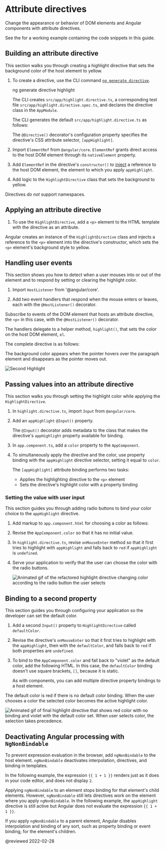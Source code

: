 # Attribute directives

Change the appearance or behavior of DOM elements and Angular components with attribute directives.

<div class="alert is-helpful">

See the <live-example></live-example> for a working example containing the code snippets in this guide.

</div>

## Building an attribute directive

This section walks you through creating a highlight directive that sets the background color of the host element to yellow.

1.  To create a directive, use the CLI command [`ng generate directive`](cli/generate).

    <code-example format="shell" language="shell">

    ng generate directive highlight

    </code-example>

    The CLI creates `src/app/highlight.directive.ts`, a corresponding test file `src/app/highlight.directive.spec.ts`, and declares the directive class in the `AppModule`.

    The CLI generates the default `src/app/highlight.directive.ts` as follows:

    <code-example header="src/app/highlight.directive.ts" path="attribute-directives/src/app/highlight.directive.0.ts"></code-example>

    The `@Directive()` decorator's configuration property specifies the directive's CSS attribute selector, `[appHighlight]`.

1.  Import `ElementRef` from `@angular/core`.
    `ElementRef` grants direct access to the host DOM element through its `nativeElement` property.

1.  Add `ElementRef` in the directive's `constructor()` to [inject](guide/dependency-injection) a reference to the host DOM element, the element to which you apply `appHighlight`.

1.  Add logic to the `HighlightDirective` class that sets the background to yellow.

    <code-example header="src/app/highlight.directive.ts" path="attribute-directives/src/app/highlight.directive.1.ts"></code-example>

<div class="alert is-helpful">

Directives *do not* support namespaces.

<code-example header="src/app/app.component.avoid.html (unsupported)" path="attribute-directives/src/app/app.component.avoid.html" region="unsupported"></code-example>

</div>

<a id="apply-directive"></a>

## Applying an attribute directive

1.  To use the `HighlightDirective`, add a `<p>` element to the HTML template with the directive as an attribute.

    <code-example header="src/app/app.component.html" path="attribute-directives/src/app/app.component.1.html" region="applied"></code-example>

Angular creates an instance of the `HighlightDirective` class and injects a reference to the `<p>` element into the directive's constructor, which sets the `<p>` element's background style to yellow.

<a id="respond-to-user"></a>

## Handling user events

This section shows you how to detect when a user mouses into or out of the element and to respond by setting or clearing the highlight color.

1.  Import `HostListener` from '@angular/core'.

    <code-example header="src/app/highlight.directive.ts (imports)" path="attribute-directives/src/app/highlight.directive.2.ts" region="imports"></code-example>

1.  Add two event handlers that respond when the mouse enters or leaves, each with the `@HostListener()` decorator.

    <code-example header="src/app/highlight.directive.ts (mouse-methods)" path="attribute-directives/src/app/highlight.directive.2.ts" region="mouse-methods"></code-example>

Subscribe to events of the DOM element that hosts an attribute directive, the `<p>` in this case, with the `@HostListener()` decorator.

<div class="alert is-helpful">

The handlers delegate to a helper method, `highlight()`, that sets the color on the host DOM element, `el`.

</div>

The complete directive is as follows:

<code-example header="src/app/highlight.directive.ts" path="attribute-directives/src/app/highlight.directive.2.ts"></code-example>

The background color appears when the pointer hovers over the paragraph element and disappears as the pointer moves out.

<div class="lightbox">

<img alt="Second Highlight" src="generated/images/guide/attribute-directives/highlight-directive-anim.gif">

</div>

<a id="bindings"></a>

## Passing values into an attribute directive

This section walks you through setting the highlight color while applying the `HighlightDirective`.

1.  In `highlight.directive.ts`, import `Input` from `@angular/core`.

    <code-example header="src/app/highlight.directive.ts (imports)" path="attribute-directives/src/app/highlight.directive.3.ts" region="imports"></code-example>

1.  Add an `appHighlight` `@Input()` property.

    <code-example header="src/app/highlight.directive.ts" path="attribute-directives/src/app/highlight.directive.3.ts" region="input"></code-example>

    The `@Input()` decorator adds metadata to the class that makes the directive's `appHighlight` property available for binding.

1.  In `app.component.ts`, add a `color` property to the `AppComponent`.

    <code-example header="src/app/app.component.ts (class)" path="attribute-directives/src/app/app.component.1.ts" region="class"></code-example>

1.  To simultaneously apply the directive and the color, use property binding with the `appHighlight` directive selector, setting it equal to `color`.

    <code-example header="src/app/app.component.html (color)" path="attribute-directives/src/app/app.component.html" region="color"></code-example>

    The `[appHighlight]` attribute binding performs two tasks:

    *   Applies the highlighting directive to the `<p>` element
    *   Sets the directive's highlight color with a property binding

### Setting the value with user input

This section guides you through adding radio buttons to bind your color choice to the `appHighlight` directive.

1.  Add markup to `app.component.html` for choosing a color as follows:

    <code-example header="src/app/app.component.html (v2)" path="attribute-directives/src/app/app.component.html" region="v2"></code-example>

1.  Revise the `AppComponent.color` so that it has no initial value.

    <code-example header="src/app/app.component.ts (class)" path="attribute-directives/src/app/app.component.ts" region="class"></code-example>

1.  In `highlight.directive.ts`, revise `onMouseEnter` method so that it first tries to highlight with `appHighlight` and falls back to `red` if `appHighlight` is `undefined`.

    <code-example header="src/app/highlight.directive.ts (mouse-enter)" path="attribute-directives/src/app/highlight.directive.3.ts" region="mouse-enter"></code-example>

1.  Serve your application to verify that the user can choose the color with the radio buttons.

    <div class="lightbox">

    <img alt="Animated gif of the refactored highlight directive changing color according to the radio button the user selects" src="generated/images/guide/attribute-directives/highlight-directive-v2-anim.gif">

    </div>

<a id="second-property"></a>

## Binding to a second property

This section guides you through configuring your application so the developer can set the default color.

1.  Add a second `Input()` property to `HighlightDirective` called `defaultColor`.

    <code-example header="src/app/highlight.directive.ts (defaultColor)" path="attribute-directives/src/app/highlight.directive.ts" region="defaultColor"></code-example>

1.  Revise the directive's `onMouseEnter` so that it first tries to highlight with the `appHighlight`, then with the `defaultColor`, and falls back to `red` if both properties are `undefined`.

    <code-example header="src/app/highlight.directive.ts (mouse-enter)" path="attribute-directives/src/app/highlight.directive.ts" region="mouse-enter"></code-example>

1.  To bind to the `AppComponent.color` and fall back to "violet" as the default color, add the following HTML.
    In this case,  the `defaultColor` binding doesn't use square brackets, `[]`, because it is static.

    <code-example header="src/app/app.component.html (defaultColor)" path="attribute-directives/src/app/app.component.html" region="defaultColor"></code-example>

    As with components, you can add multiple directive property bindings to a host element.

The default color is red if there is no default color binding.
When the user chooses a color the selected color becomes the active highlight color.

<div class="lightbox">

<img alt="Animated gif of final highlight directive that shows red color with no binding and violet with the default color set. When user selects color, the selection takes precedence." src="generated/images/guide/attribute-directives/highlight-directive-final-anim.gif">

</div>

<a id="ngNonBindable"></a>

## Deactivating Angular processing with `NgNonBindable`

To prevent expression evaluation in the browser, add `ngNonBindable` to the host element.
`ngNonBindable` deactivates interpolation, directives, and binding in templates.

In the following example, the expression `{{ 1 + 1 }}` renders just as it does in your code editor, and does not display `2`.

<code-example header="src/app/app.component.html" linenums="false" path="attribute-directives/src/app/app.component.html" region="ngNonBindable"></code-example>

Applying `ngNonBindable` to an element stops binding for that element's child elements.
However, `ngNonBindable` still lets directives work on the element where you apply `ngNonBindable`.
In the following example, the `appHighlight` directive is still active but Angular does not evaluate the expression `{{ 1 + 1 }}`.

<code-example header="src/app/app.component.html" linenums="false" path="attribute-directives/src/app/app.component.html" region="ngNonBindable-with-directive"></code-example>

If you apply `ngNonBindable` to a parent element, Angular disables interpolation and binding of any sort, such as property binding or event binding, for the element's children.

<!-- links -->

<!-- external links -->

<!-- end links -->

@reviewed 2022-02-28
